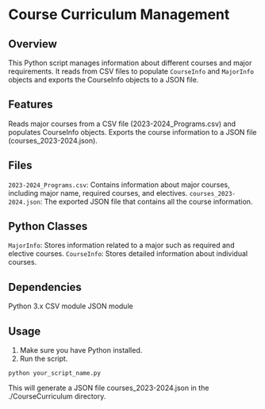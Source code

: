# Course Curriculum Management

## Overview

This Python script manages information about different courses and major requirements. It reads from CSV files to populate `CourseInfo` and `MajorInfo` objects and exports the CourseInfo objects to a JSON file.

## Features

Reads major courses from a CSV file (2023-2024_Programs.csv) and populates CourseInfo objects.
Exports the course information to a JSON file (courses_2023-2024.json).

## Files

`2023-2024_Programs.csv`: Contains information about major courses, including major name, required courses, and electives.
`courses_2023-2024.json`: The exported JSON file that contains all the course information.

## Python Classes

`MajorInfo`: Stores information related to a major such as required and elective courses.
`CourseInfo`: Stores detailed information about individual courses.

## Dependencies

Python 3.x
CSV module
JSON module

## Usage

1. Make sure you have Python installed.
2. Run the script.

```
python your_script_name.py
```

This will generate a JSON file courses_2023-2024.json in the ./CourseCurriculum directory.
